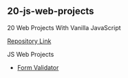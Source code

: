 ## 20-js-web-projects

20 Web Projects With Vanilla JavaScript

[Repository Link](https://github.com/connorjnel/20-js-web-projects)

JS Web Projects

- [Form Validator](##)
